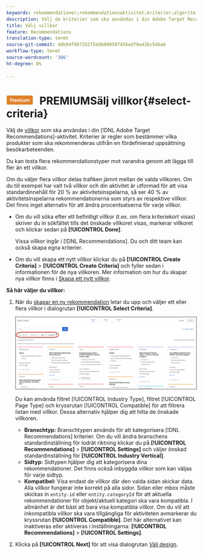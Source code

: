 ```yaml
---
keywords: rekommendationer;rekommendationsaktivitet;kriterier;algoritm
description: Välj de kriterier som ska användas i din Adobe Target Recommendations-aktivitet.
title: Välj villkor
feature: Recommendations
translation-type: tm+mt
source-git-commit: 48b94f967252f5ddb009597456edf0a43bc54ba6
workflow-type: tm+mt
source-wordcount: '366'
ht-degree: 0%

---
```



# ![](/help/assets/premium.png) PREMIUMSälj villkor{#select-criteria}

Välj de [villkor](/help/c-recommendations/c-algorithms/algorithms.md) som ska användas i din [!DNL Adobe Target Recommendations]-aktivitet. Kriterier är regler som bestämmer vilka produkter som ska rekommenderas utifrån en fördefinierad uppsättning besökarbeteenden.

Du kan testa flera rekommendationstyper mot varandra genom att lägga till fler än ett villkor.

Om du väljer flera villkor delas trafiken jämnt mellan de valda villkoren. Om du till exempel har valt två villkor och din aktivitet är utformad för att visa standardinnehåll för 20 % av aktivitetsinspelarna, så ser 40 % av aktivitetsinspelarna rekommendationerna som styrs av respektive villkor. Det finns inget alternativ för att ändra procentsatserna för varje villkor.

* Om du vill söka efter ett befintligt villkor (t.ex. om flera kriteriekort visas) skriver du in sökfältet tills det önskade villkoret visas, markerar villkoret och klickar sedan på **[!UICONTROL Done]**.

   Vissa villkor ingår i [!DNL Recommendations]. Du och ditt team kan också skapa egna kriterier.

* Om du vill skapa ett nytt villkor klickar du på **[!UICONTROL Create Criteria]** > **[!UICONTROL Create Criteria]** och fyller sedan i informationen för de nya villkoren. Mer information om hur du skapar nya villkor finns i [Skapa ett nytt villkor](/help/c-recommendations/c-algorithms/create-new-algorithm.md#task_8A9CB465F28D44899F69F38AD27352FE).

**Så här väljer du villkor:**

1. När du [skapar en ny rekommendation](/help/c-recommendations/t-create-recs-activity/create-recs-activity.md#task_6874328773C64C44A73F0A130AD3F96F) letar du upp och väljer ett eller flera villkor i dialogrutan **[!UICONTROL Select Criteria]**.

   ![Välj villkor, dialogruta](/help/c-recommendations/t-create-recs-activity/assets/filters.png)

   Du kan använda filtret [!UICONTROL Industry Type], filtret [!UICONTROL Page Type] och kryssrutan [!UICONTROL Compatible] för att filtrera listan med villkor. Dessa alternativ hjälper dig att hitta de önskade villkoren.

   * **Branschtyp:** Branschtypen används för att kategorisera  [!DNL Recommendations] kriterier. Om du vill ändra branschens standardinställning för lodrät riktning klickar du på **[!UICONTROL Recommendations]** > **[!UICONTROL Settings]** och väljer önskad standardinställning för **[!UICONTROL Industry Vertical]**.
   * **Sidtyp:** Sidtypen hjälper dig att kategorisera dina rekommendationer. Det finns också inbyggda villkor som kan väljas för varje sidtyp.
   * **Kompatibel:** Visa endast de villkor där den valda sidan skickar data. Alla villkor fungerar inte korrekt på alla sidor. Sidan eller mbox måste skickas in `entity.id` eller `entity.categoryId` för att aktuella rekommendationer för objekt/aktuell kategori ska vara kompatibla. I allmänhet är det bäst att bara visa kompatibla villkor. Om du vill att inkompatibla villkor ska vara tillgängliga för aktiviteten avmarkerar du kryssrutan **[!UICONTROL Compatible]**. Det här alternativet kan inaktiveras eller aktiveras i inställningarna: **[!UICONTROL Recommendations]** > **[!UICONTROL Settings]**.

1. Klicka på **[!UICONTROL Next]** för att visa dialogrutan [Välj design](/help/c-recommendations/c-design-overview/design-overview.md).
